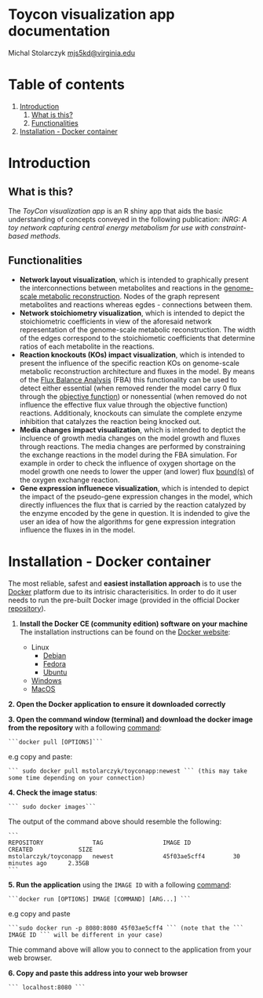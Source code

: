 # **Toycon visualization app documentation**

Michal Stolarczyk <mjs5kd@virginia.edu>

# Table of contents
1. [Introduction](#introduction)
    1. [What is this?](#what)
    2. [Functionalities](#Functionalities)
2. [Installation - Docker container](#Installation)

# Introduction<a name="introduction"></a>

## What is this?<a name="what"></a>

The *ToyCon visualization app* is an R shiny app that aids the basic understanding of concepts conveyed in the following publication: *iNRG: A toy network capturing central energy metabolism for use with constraint-based methods.*

## Functionalities<a name="Functionalities"></a>

- **Network layout visualization**, which is intended to graphically present the interconnections between metabolites and reactions in the [genome-scale metabolic reconstruction](https://en.wikipedia.org/wiki/Metabolic_network_modelling#Genome-Scale_Metabolic_Reconstruction). Nodes of the graph represent metabolites and reactions whereas egdes - connections between them. 
- **Network stoichiometry visualization**, which is intended to depict the stoichiometric coefficients in view of the aforesaid network representation of the genome-scale metabolic reconstruction. The width of the edges correspond to the stoichiometic coefficients that determine ratios of each metabolite in the reactions.
- **Reaction knockouts (KOs) impact visualization**, which is intended to present the influence of the specific reaction KOs on genome-scale metabolic reconstruction architecture and fluxes in the model. By means of the [Flux Balance Analysis](https://www.ncbi.nlm.nih.gov/pmc/articles/PMC3108565/pdf/nihms299330.pdf) (FBA) this functionality can be used to detect either essential (when removed render the model carry 0 flux through the [objective function](https://en.wikipedia.org/wiki/Flux_balance_analysis#Objective_function)) or nonessential (when removed do not influence the effective flux value through the objective function) reactions. Additionaly, knockouts can simulate the complete enzyme inhibition that catalyzes the reaction being knocked out.
- **Media changes impact visualization**, which is intended to deptict the incluence of growth media changes on the model growth and fluxes through reactions. The media changes are performed by constraining the exchange reactions in the model during the FBA simulation. For example in order to check the influence of oxygen shortage on the model growth one needs to lower the upper (and lower) flux [bound(s)](https://en.wikipedia.org/wiki/Flux_balance_analysis#Mathematical_description) of the oxygen exchange reaction.
- **Gene expression influenece visualization**, which is intended to depict the impact of the pseudo-gene expression changes in the model, which directly influences the flux that is carried by the reaction catalyzed by the enzyme encoded by the gene in question. It is indended to give the user an idea of how the algorithms for gene expression integration influence the fluxes in in the model.

# Installation - Docker container<a name="Installation"></a>
The most reliable, safest and **easiest installation approach** is to use the [Docker](https://www.docker.com/what-docker) platform due to its intrisic characterisitics. In order to do it user needs to run the pre-built Docker image (provided in the official Docker [repository](https://hub.docker.com/r/mstolarczyk/toyconapp/)).

1. **Install the Docker CE (community edition) software on your machine**
    The installation instructions can be found on the [Docker website](https://docs.docker.com/install/):

    * Linux
        * [Debian](https://docs.docker.com/install/linux/docker-ce/debian/)
        * [Fedora](https://docs.docker.com/install/linux/docker-ce/fedora/)
        * [Ubuntu](https://docs.docker.com/install/linux/docker-ce/ubuntu/)
    * [Windows](https://docs.docker.com/docker-for-windows/install/)
    * [MacOS](https://docs.docker.com/docker-for-mac/install/)

**2. Open the Docker application to ensure it downloaded correctly**

**3. Open the command window (terminal) and download the docker image from the repository** with a following [command](https://docs.docker.com/engine/reference/commandline/pull):

    ```docker pull [OPTIONS]```

e.g copy and paste:

    ``` sudo docker pull mstolarczyk/toyconapp:newest ``` (this may take some time depending on your connection)

**4. Check the image status**:

    ``` sudo docker images```

The output of the command above should resemble the following:

    ``` 
    REPOSITORY              TAG                 IMAGE ID            CREATED             SIZE 
    mstolarczyk/toyconapp   newest              45f03ae5cff4        30 minutes ago      2.35GB 
    ``` 

**5. Run the application** using the ``` IMAGE ID ``` with a following [command](https://docs.docker.com/engine/reference/commandline/run/):
    
    ```docker run [OPTIONS] IMAGE [COMMAND] [ARG...] ```

e.g copy and paste

    ```sudo docker run -p 8080:8080 45f03ae5cff4 ``` (note that the ``` IMAGE ID ``` will be different in your case)

Thie command above will allow you to connect to the application from your web browser.

**6. Copy and paste this address into your web browser**

    ``` localhost:8080 ```
